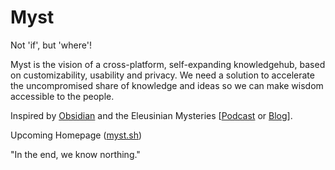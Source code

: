 # Myst

Not 'if', but 'where'!

Myst is the vision of a cross-platform, self-expanding knowledgehub, based on customizability, usability and privacy.
We need a solution to accelerate the uncompromised share of knowledge and ideas so we can make wisdom accessible to the people.

Inspired by [Obsidian](https://obsidian.md) and the Eleusinian Mysteries [[Podcast](https://open.spotify.com/episode/0FwCgmkG2Cfb36etijDIho?si=0b49fe3d09244bd4) or [Blog](https://en.wikipedia.org/wiki/Eleusinian_Mysteries)].

Upcoming Homepage ([myst.sh](https://myst.sh))

"In the end, we know northing."
